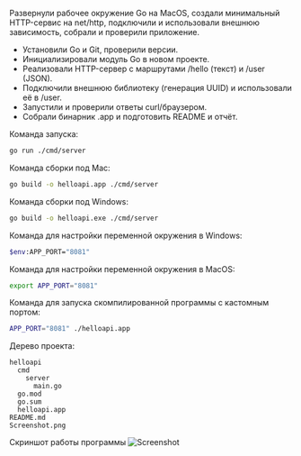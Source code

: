 Развернули рабочее окружение Go на MacOS, создали минимальный HTTP-сервис на net/http, подключили и использовали внешнюю зависимость, собрали и проверили приложение.
- Установили Go и Git, проверили версии.
- Инициализировали модуль Go в новом проекте.
- Реализовали HTTP-сервер с маршрутами /hello (текст) и /user (JSON).
- Подключили внешнюю библиотеку (генерация UUID) и использовали её в /user.
- Запустили и проверили ответы curl/браузером.
- Собрали бинарник .app и подготовить README и отчёт.

Команда запуска:
```bash
go run ./cmd/server
```

Команда сборки под Mac:
```bash
go build -o helloapi.app ./cmd/server
```

Команда сборки под Windows:
```bash
go build -o helloapi.exe ./cmd/server
```

Команда для настройки переменной окружения в Windows:
```bash
$env:APP_PORT="8081"
```

Команда для настройки переменной окружения в MacOS:
```bash
export APP_PORT="8081"
```

Команда для запуска скомпилированной программы с кастомным портом:
```bash
APP_PORT="8081" ./helloapi.app
```

Дерево проекта:
```
helloapi
  cmd
    server
      main.go
  go.mod
  go.sum
  helloapi.app
README.md
Screenshot.png
```

Скриншот работы программы
![Screenshot](https://github.com/Daniel3579/Go_Practices/blob/main/Screenshot%202025-09-09%20at%208.12.51%E2%80%AFPM.png)
